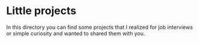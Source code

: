 # Little projects

In this directory you can find some projects that I realized for job interviews or simple curiosity and wanted to shared them with you.
